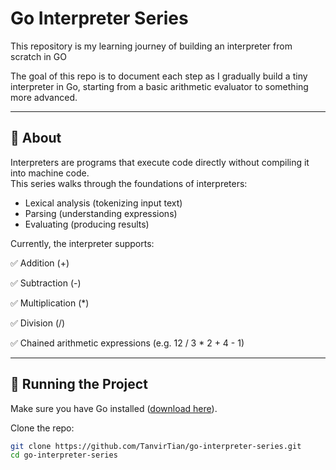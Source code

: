 # Go Interpreter Series

This repository is my learning journey of building an interpreter from scratch in GO

The goal of this repo is to document each step as I gradually build a tiny interpreter in Go, starting from a basic arithmetic evaluator to something more advanced.

---

## 📖 About
Interpreters are programs that execute code directly without compiling it into machine code.  
This series walks through the foundations of interpreters:

- Lexical analysis (tokenizing input text)  
- Parsing (understanding expressions)  
- Evaluating (producing results)  

Currently, the interpreter supports:

✅ Addition (+)

✅ Subtraction (-)

✅ Multiplication (*)

✅ Division (/)

✅ Chained arithmetic expressions (e.g. 12 / 3 * 2 + 4 - 1)

---

## 🚀 Running the Project

Make sure you have Go installed ([download here](https://go.dev/dl/)).

Clone the repo:
```bash
git clone https://github.com/TanvirTian/go-interpreter-series.git
cd go-interpreter-series
```




